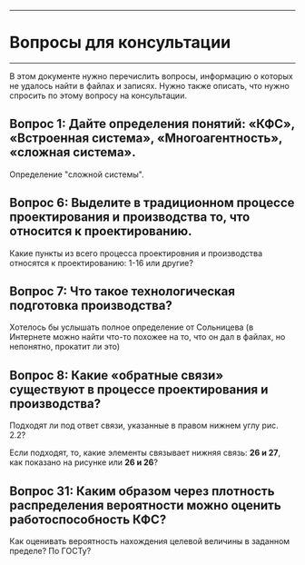 ___
# Вопросы для консультации
___

В этом документе нужно перечислить вопросы, информацию о которых не удалось найти в файлах и записях. 
Нужно также описать, что нужно спросить по этому вопросу на консультации.

## Вопрос 1:  Дайте определения понятий: «КФС», «Встроенная система», «Многоагентность», «сложная система».

Определение "сложной системы".

## Вопрос 6: Выделите в традиционном процессе проектирования и производства то, что относится к проектированию.
 
 Какие пункты из всего процесса проектировния и производства относятся к проектированию: 1-16 или другие?

## Вопрос 7: Что такое технологическая подготовка производства?

Хотелось бы услышать полное определение от Сольницева (в Интернете можно найти что-то похожее на то, что он дал в файлах, но непонятно, прокатит ли это)

## Вопрос 8: Какие «обратные связи» существуют в процессе проектирования и производства?

Подходят ли под ответ связи, указанные в правом нижнем углу рис. 2.2?  

Если подходят, то, какие элементы связывает нижняя связь: **26 и 27**, как показано на рисунке или **26 и 26**?

## Вопрос 31: Каким образом через плотность распределения вероятности можно оценить работоспособность КФС?

Как оценивать вероятность нахождения целевой величины в заданном пределе? По ГОСТу?